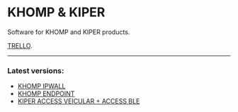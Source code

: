 # KHOMP & KIPER

Software for KHOMP and KIPER products.

[TRELLO](https://trello.com/b/1UfwZpxA/surix).

---

### Latest versions:

* [KHOMP IPWALL]()
* [KHOMP ENDPOINT]()
* [KIPER ACCESS VEICULAR + ACCESS BLE](https://github.com/surixArg/khomp/blob/main/kiper_access/1.0.13-upd40.zip)

